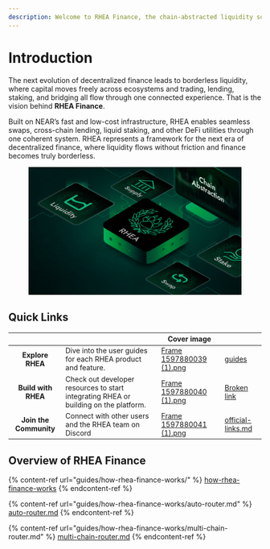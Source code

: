 ```yaml
---
description: Welcome to RHEA Finance, the chain-abstracted liquidity solution
---
```


# Introduction

The next evolution of decentralized finance leads to borderless liquidity, where capital moves freely across ecosystems and trading, lending, staking, and bridging all flow through one connected experience. That is the vision behind **RHEA Finance**.

Built on NEAR’s fast and low-cost infrastructure, RHEA enables seamless swaps, cross-chain lending, liquid staking, and other DeFi utilities through one coherent system. RHEA represents a framework for the next era of decentralized finance, where liquidity flows without friction and finance becomes truly borderless.

<figure><img src=".gitbook/assets/Frame 1597880082.png" alt=""><figcaption></figcaption></figure>

## Quick Links&#x20;

<table data-view="cards"><thead><tr><th align="center"></th><th></th><th data-hidden data-card-cover data-type="image">Cover image</th><th data-hidden data-card-target data-type="content-ref"></th></tr></thead><tbody><tr><td align="center"><strong>Explore RHEA</strong></td><td>Dive into the user guides for each RHEA product and feature. </td><td><a href=".gitbook/assets/Frame 1597880039 (1).png">Frame 1597880039 (1).png</a></td><td><a href="guides/">guides</a></td></tr><tr><td align="center"><strong>Build with RHEA</strong></td><td>Check out developer resources to start integrating RHEA or building on the platform.</td><td><a href=".gitbook/assets/Frame 1597880040 (1).png">Frame 1597880040 (1).png</a></td><td><a href="broken-reference">Broken link</a></td></tr><tr><td align="center"><strong>Join the Community</strong></td><td>Connect with other users and the RHEA team on Discord</td><td><a href=".gitbook/assets/Frame 1597880041 (1).png">Frame 1597880041 (1).png</a></td><td><a href="community/official-links.md">official-links.md</a></td></tr></tbody></table>

## Overview of RHEA Finance&#x20;

{% content-ref url="guides/how-rhea-finance-works/" %}
[how-rhea-finance-works](guides/how-rhea-finance-works/)
{% endcontent-ref %}

{% content-ref url="guides/how-rhea-finance-works/auto-router.md" %}
[auto-router.md](guides/how-rhea-finance-works/auto-router.md)
{% endcontent-ref %}

{% content-ref url="guides/how-rhea-finance-works/multi-chain-router.md" %}
[multi-chain-router.md](guides/how-rhea-finance-works/multi-chain-router.md)
{% endcontent-ref %}

